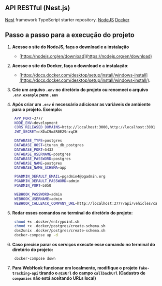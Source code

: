 ## API RESTful (Nest.js)

[Nest](https://github.com/nestjs/nest) framework TypeScript starter repository.
[NodeJS](https://nodejs.org)
[Docker](https://www.docker.com)

## Passo a passo para a execução do projeto

1. **Acesse o site do NodeJS, faça o download e a instalação**
   - [https://nodejs.org/en/download](https://nodejs.org/en/download)

2. **Acesse o site do Docker, faça o download e a instalação**:
   - [https://docs.docker.com/desktop/setup/install/windows-install](https://docs.docker.com/desktop/setup/install/windows-install/).

3. **Crie um arquivo `.env` no diretório do projeto ou renomeei o arquivo `.env.exemple` para `.env`**

4. **Após criar um `.env` é necessário adicionar as variáveis de ambiente para o projeto. Exemplo:**
   ```bash
    APP_PORT=3777
    NODE_ENV=development
    CORS_RELEASED_DOMAINS=http://localhost:3000,http://localhost:3001
    JWT_SECRET=nX0uC9m3R0E29nrqCH

    DATABASE_TYPE=postgres
    DATABASE_HOST=ituran_db_postgres
    DATABASE_PORT=5432
    DATABASE_USERNAME=postgres
    DATABASE_PASSWORD=postgres
    DATABASE_NAME=postgres
    DATABASE_NAME_SCHEMA=app

    PGADMIN_DEFAULT_EMAIL=pgadmin4@pgadmin.org
    PGADMIN_DEFAULT_PASSWORD=admin
    PGADMIN_PORT=5050

    WEBHOOK_PASSWORD=admin
    WEBHOOK_USERNAME=admin
    WEBHOOK_CALLBACK_COMPANY_URL=http://localhost:3777/api/vehicles/callback
   ```

5. **Rodar esses comandos no terminal do diretório do projeto:**
   ```bash
    chmod +x .docker/entrypoint.sh
    chmod +x .docker/postgres/create-schema.sh
    dos2unix .docker/postgres/create-schema.sh
    docker-compose up -d
   ```
6. **Caso precise parar os serviços execute esse comando no terminal do diretório do projeto:**
   ```bash
    docker-compose down
   ```
7. **Para WebHook funcionar em localmente, modifique o projeto `fake-tracking-api` tirando o `@IsUrl` do campo `callbackUrl` (Cadastro de `companies` não está aceitando URLs local)**

